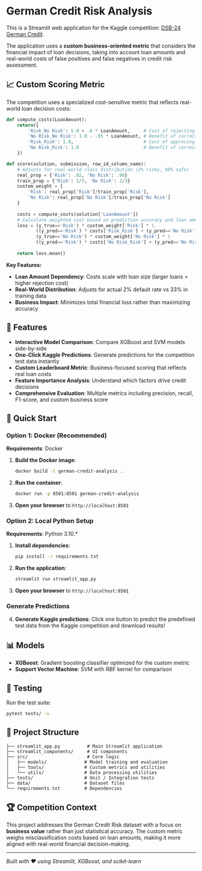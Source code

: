 # German Credit Risk Analysis

This is a Streamlit web application for the Kaggle competition: [DSB-24 German Credit](https://www.kaggle.com/competitions/dsb-24-german-credit).

The application uses a **custom business-oriented metric** that considers the financial impact of loan decisions, taking into account loan amounts and real-world costs of false positives and false negatives in credit risk assessment.

## 📈 Custom Scoring Metric

The competition uses a specialized cost-sensitive metric that reflects real-world loan decision costs:

```python
def compute_costs(LoanAmount):
    return({
        'Risk_No Risk': 5.0 + .6 * LoanAmount,     # Cost of rejecting a good loan
        'No Risk_No Risk': 1.0 - .05 * LoanAmount, # Benefit of correctly rejecting
        'Risk_Risk': 1.0,                          # Cost of approving a risky loan
        'No Risk_Risk': 1.0                        # Benefit of correctly approving
    })

def score(solution, submission, row_id_column_name):
    # Adjusts for real-world class distribution (2% risky, 98% safe)
    real_prop = {'Risk': .02, 'No Risk': .98}
    train_prop = {'Risk': 1/3, 'No Risk': 2/3}
    custom_weight = {
        'Risk': real_prop['Risk']/train_prop['Risk'], 
        'No Risk': real_prop['No Risk']/train_prop['No Risk']
    }
    
    costs = compute_costs(solution['LoanAmount'])
    # Calculate weighted cost based on prediction accuracy and loan amounts
    loss = (y_true=='Risk') * custom_weight['Risk'] * \
           ((y_pred=='Risk') * costs['Risk_Risk'] + (y_pred=='No Risk') * costs['Risk_No Risk']) + \
           (y_true=='No Risk') * custom_weight['No Risk'] * \
           ((y_pred=='Risk') * costs['No Risk_Risk'] + (y_pred=='No Risk') * costs['No Risk_No Risk'])
    
    return loss.mean()
```

**Key Features:**
- **Loan Amount Dependency**: Costs scale with loan size (larger loans = higher rejection cost)
- **Real-World Distribution**: Adjusts for actual 2% default rate vs 33% in training data
- **Business Impact**: Minimizes total financial loss rather than maximizing accuracy

## 🎯 Features

- **Interactive Model Comparison**: Compare XGBoost and SVM models side-by-side
- **One-Click Kaggle Predictions**: Generate predictions for the competition test data instantly
- **Custom Leaderboard Metric**: Business-focused scoring that reflects real loan costs
- **Feature Importance Analysis**: Understand which factors drive credit decisions
- **Comprehensive Evaluation**: Multiple metrics including precision, recall, F1-score, and custom business score

## 🚀 Quick Start

### Option 1: Docker (Recommended)

**Requirements**: Docker

1. **Build the Docker image**:
   ```bash
   docker build -t german-credit-analysis .
   ```

2. **Run the container**:
   ```bash
   docker run -p 8501:8501 german-credit-analysis
   ```

3. **Open your browser** to `http://localhost:8501`

### Option 2: Local Python Setup

**Requirements**: Python 3.10.*

1. **Install dependencies**:
   ```bash
   pip install -r requirements.txt
   ```

2. **Run the application**:
   ```bash
   streamlit run streamlit_app.py
   ```

3. **Open your browser** to `http://localhost:8501`

### Generate Predictions

4. **Generate Kaggle predictions**: Click one button to predict the predefined test data from the Kaggle competition and download results!


## 📊 Models

- **XGBoost**: Gradient boosting classifier optimized for the custom metric
- **Support Vector Machine**: SVM with RBF kernel for comparison

## 🧪 Testing

Run the test suite:
```bash
pytest tests/ -v
```

## 📁 Project Structure

```
├── streamlit_app.py          # Main Streamlit application
├── streamlit_components/     # UI components
├── src/                      # Core logic
│   ├── models/              # Model training and evaluation
│   ├── tools/               # Custom metrics and utilities
│   └── utils/               # Data processing utilities
├── tests/                   # Unit / Integration tests
├── data/                    # Dataset files
└── requirements.txt         # Dependencies
```

## 🏆 Competition Context

This project addresses the German Credit Risk dataset with a focus on **business value** rather than just statistical accuracy. The custom metric weighs misclassification costs based on loan amounts, making it more aligned with real-world financial decision-making.

---

*Built with ❤️ using Streamlit, XGBoost, and scikit-learn*